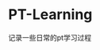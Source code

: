 








































































































































































# PT-Learning
记录一些日常的pt学习过程
